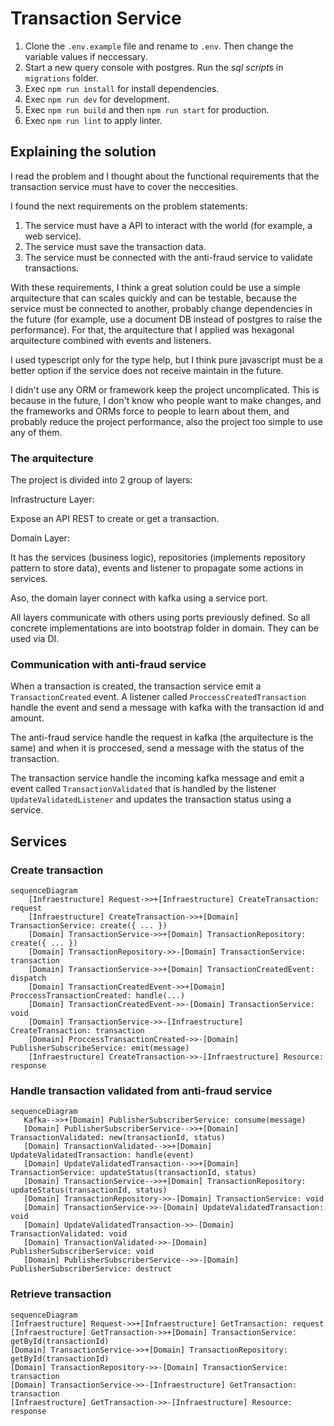 # Transaction Service

1. Clone the `.env.example` file and rename to `.env`. Then change the variable values if neccessary.
2. Start a new query console with postgres. Run the _sql scripts_ in `migrations` folder.
3. Exec `npm run install` for install dependencies.
4. Exec `npm run dev` for development.
5. Exec `npm run build` and then `npm run start` for production.
6. Exec `npm run lint` to apply linter.

## Explaining the solution

I read the problem and I thought about the functional requirements that the transaction service must have to cover the neccesities.

I found the next requirements on the problem statements:

1. The service must have a API to interact with the world (for example, a web service).
2. The service must save the transaction data.
3. The service must be connected with the anti-fraud service to validate transactions.

With these requirements, I think a great solution could be use a simple arquitecture that can scales quickly and can be testable, because the service must be connected to another, probably change dependencies in the future (for example, use a document DB instead of postgres to raise the performance). For that, the arquitecture that I applied was hexagonal arquitecture combined with events and listeners.

I used typescript only for the type help, but I think pure javascript must be a better option if the service does not receive maintain in the future.

I didn't use any ORM or framework keep the project uncomplicated. This is because in the future, I don't know who people want to make changes, and the frameworks and ORMs force to people to learn about them, and probably reduce the project performance, also the project too simple to use any of them.

### The arquitecture

The project is divided into 2 group of layers:

Infrastructure Layer:

Expose an API REST to create or get a transaction.

Domain Layer:

It has the services (business logic), repositories (implements repository pattern to store data), events and listener to propagate some actions in services.

Aso, the domain layer connect with kafka using a service port.

All layers communicate with others using ports previously defined. So all concrete implementations are into bootstrap folder in domain. They can be used via DI.

### Communication with anti-fraud service

When a transaction is created, the transaction service emit a `TransactionCreated` event. A listener called `ProccessCreatedTransaction` handle the event and send a message with kafka with the transaction id and amount.

The anti-fraud service handle the request in kafka (the arquitecture is the same) and when it is proccesed, send a message with the status of the transaction.

The transaction service handle the incoming kafka message and emit a event called `TransactionValidated` that is handled by the listener `UpdateValidatedListener` and updates the transaction status using a service.

## Services

### Create transaction

```mermaid
sequenceDiagram
    [Infraestructure] Request->>+[Infraestructure] CreateTransaction: request
    [Infraestructure] CreateTransaction->>+[Domain] TransactionService: create({ ... })
    [Domain] TransactionService->>+[Domain] TransactionRepository: create({ ... })
    [Domain] TransactionRepository->>-[Domain] TransactionService: transaction
    [Domain] TransactionService->>+[Domain] TransactionCreatedEvent: dispatch
    [Domain] TransactionCreatedEvent->>+[Domain] ProccessTransactionCreated: handle(...)
    [Domain] TransactionCreatedEvent->>-[Domain] TransactionService: void
    [Domain] TransactionService->>-[Infraestructure] CreateTransaction: transaction
    [Domain] ProccessTransactionCreated->>-[Domain] PublisherSubscribeService: emit(message)
    [Infraestructure] CreateTransaction->>-[Infraestructure] Resource: response
```

### Handle transaction validated from anti-fraud service

```mermaid
sequenceDiagram
   Kafka-->>+[Domain] PublisherSubscriberService: consume(message)
   [Domain] PublisherSubscriberService-->>+[Domain] TransactionValidated: new(transactionId, status)
   [Domain] TransactionValidated-->>+[Domain] UpdateValidatedTransaction: handle(event)
   [Domain] UpdateValidatedTransaction-->>+[Domain] TransactionService: updateStatus(transactionId, status)
   [Domain] TransactionService-->>+[Domain] TransactionRepository: updateStatus(transactionId, status)
   [Domain] TransactionRepository->>-[Domain] TransactionService: void
   [Domain] TransactionService->>-[Domain] UpdateValidatedTransaction: void
   [Domain] UpdateValidatedTransaction->>-[Domain] TransactionValidated: void
   [Domain] TransactionValidated->>-[Domain] PublisherSubscriberService: void
   [Domain] PublisherSubscriberService-->>-[Domain] PublisherSubscriberService: destruct
```

### Retrieve transaction

```mermaid
sequenceDiagram
[Infraestructure] Request->>+[Infraestructure] GetTransaction: request
[Infraestructure] GetTransaction->>+[Domain] TransactionService: getById(transactionId)
[Domain] TransactionService->>+[Domain] TransactionRepository: getById(transactionId)
[Domain] TransactionRepository->>-[Domain] TransactionService: transaction
[Domain] TransactionService->>-[Infraestructure] GetTransaction: transaction
[Infraestructure] GetTransaction->>-[Infraestructure] Resource: response
```

